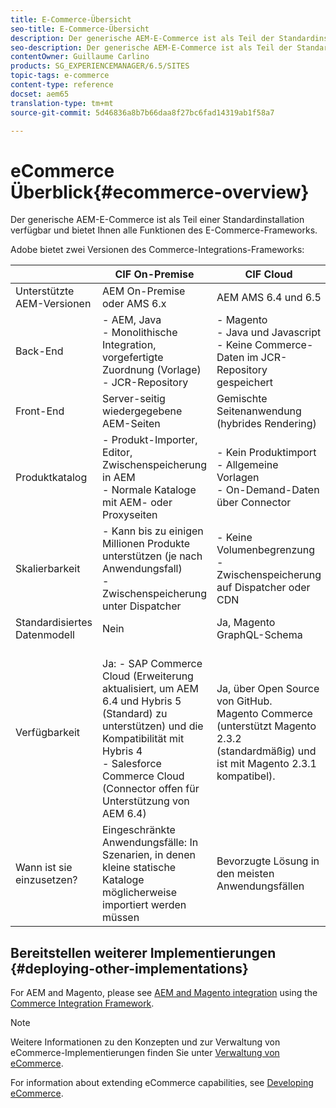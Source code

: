 ```yaml
---
title: E-Commerce-Übersicht
seo-title: E-Commerce-Übersicht
description: Der generische AEM-E-Commerce ist als Teil der Standardinstallation verfügbar und bietet Ihnen alle Funktionen des E-Commerce-Frameworks.
seo-description: Der generische AEM-E-Commerce ist als Teil der Standardinstallation verfügbar und bietet Ihnen alle Funktionen des E-Commerce-Frameworks.
contentOwner: Guillaume Carlino
products: SG_EXPERIENCEMANAGER/6.5/SITES
topic-tags: e-commerce
content-type: reference
docset: aem65
translation-type: tm+mt
source-git-commit: 5d46836a8b7b66daa8f27bc6fad14319ab1f58a7

---
```



# eCommerce  Überblick{#ecommerce-overview}

Der generische AEM-E-Commerce ist als Teil einer Standardinstallation verfügbar und bietet Ihnen alle Funktionen des E-Commerce-Frameworks.

Adobe bietet zwei Versionen des Commerce-Integrations-Frameworks:

|  | CIF On-Premise | CIF Cloud |
|-------------------------|--------------------------------------------------------------------------------------------------------------------------------------------------------------------------------------------------------|------------------------------------------------------------------------------------------------------------------------|
| Unterstützte AEM-Versionen | AEM On-Premise oder AMS 6.x | AEM AMS 6.4 und 6.5 |
| Back-End | - AEM, Java <br> - Monolithische Integration, vorgefertigte Zuordnung (Vorlage)<br> - JCR-Repository | - Magento <br>- Java und Javascript <br>- Keine Commerce-Daten im JCR-Repository gespeichert |
| Front-End | Server-seitig wiedergegebene AEM-Seiten | Gemischte Seitenanwendung (hybrides Rendering) |
| Produktkatalog | - Produkt-Importer, Editor, Zwischenspeicherung in AEM <br>- Normale Kataloge mit AEM- oder Proxyseiten | - Kein Produktimport <br>- Allgemeine Vorlagen <br>- On-Demand-Daten über Connector |
| Skalierbarkeit | - Kann bis zu einigen Millionen Produkte unterstützen (je nach Anwendungsfall) <br> - Zwischenspeicherung unter Dispatcher | - Keine Volumenbegrenzung <br>- Zwischenspeicherung auf Dispatcher oder CDN |
| Standardisiertes Datenmodell | Nein | Ja, Magento GraphQL-Schema |
| Verfügbarkeit | <br> Ja: - SAP Commerce Cloud (Erweiterung aktualisiert, um AEM 6.4 und Hybris 5 (Standard) zu unterstützen) und die Kompatibilität mit Hybris 4 <br>- Salesforce Commerce Cloud (Connector offen für Unterstützung von AEM 6.4) | Ja, über Open Source von GitHub. <br> Magento Commerce (unterstützt Magento 2.3.2 (standardmäßig) und ist mit Magento 2.3.1 kompatibel). |
| Wann ist sie einzusetzen? | Eingeschränkte Anwendungsfälle: In Szenarien, in denen kleine statische Kataloge möglicherweise importiert werden müssen | Bevorzugte Lösung in den meisten Anwendungsfällen |


## Bereitstellen weiterer Implementierungen {#deploying-other-implementations}

For AEM and Magento, please see [AEM and Magento integration](https://www.adobe.io/apis/experiencecloud/commerce-integration-framework/integrations.html#!AdobeDocs/commerce-cif-documentation/master/integrations/02-AEM-Magento.md) using the [Commerce Integration Framework](https://www.adobe.io/apis/experiencecloud/commerce-integration-framework/integrations.html).

>[!NOTE]
>
>Weitere Informationen zu den Konzepten und zur Verwaltung von eCommerce-Implementierungen finden Sie unter [Verwaltung von eCommerce](/help/sites-administering/ecommerce.md).
>
>For information about extending eCommerce capabilities, see [Developing eCommerce](/help/sites-developing/ecommerce.md).

